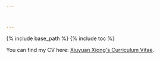 ```yaml
---



---
```

{% include base_path %}
{% include toc %}

You can find my CV here: [Xiuyuan Xiong's Curriculum Vitae](../assets/curriculum_vitae.pdf).



